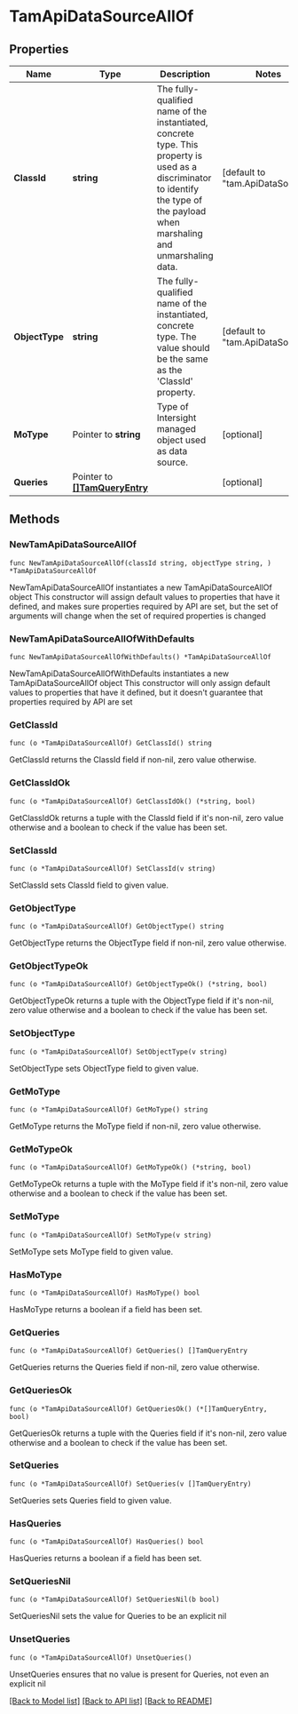 # TamApiDataSourceAllOf

## Properties

Name | Type | Description | Notes
------------ | ------------- | ------------- | -------------
**ClassId** | **string** | The fully-qualified name of the instantiated, concrete type. This property is used as a discriminator to identify the type of the payload when marshaling and unmarshaling data. | [default to "tam.ApiDataSource"]
**ObjectType** | **string** | The fully-qualified name of the instantiated, concrete type. The value should be the same as the &#39;ClassId&#39; property. | [default to "tam.ApiDataSource"]
**MoType** | Pointer to **string** | Type of Intersight managed object used as data source. | [optional] 
**Queries** | Pointer to [**[]TamQueryEntry**](tam.QueryEntry.md) |  | [optional] 

## Methods

### NewTamApiDataSourceAllOf

`func NewTamApiDataSourceAllOf(classId string, objectType string, ) *TamApiDataSourceAllOf`

NewTamApiDataSourceAllOf instantiates a new TamApiDataSourceAllOf object
This constructor will assign default values to properties that have it defined,
and makes sure properties required by API are set, but the set of arguments
will change when the set of required properties is changed

### NewTamApiDataSourceAllOfWithDefaults

`func NewTamApiDataSourceAllOfWithDefaults() *TamApiDataSourceAllOf`

NewTamApiDataSourceAllOfWithDefaults instantiates a new TamApiDataSourceAllOf object
This constructor will only assign default values to properties that have it defined,
but it doesn't guarantee that properties required by API are set

### GetClassId

`func (o *TamApiDataSourceAllOf) GetClassId() string`

GetClassId returns the ClassId field if non-nil, zero value otherwise.

### GetClassIdOk

`func (o *TamApiDataSourceAllOf) GetClassIdOk() (*string, bool)`

GetClassIdOk returns a tuple with the ClassId field if it's non-nil, zero value otherwise
and a boolean to check if the value has been set.

### SetClassId

`func (o *TamApiDataSourceAllOf) SetClassId(v string)`

SetClassId sets ClassId field to given value.


### GetObjectType

`func (o *TamApiDataSourceAllOf) GetObjectType() string`

GetObjectType returns the ObjectType field if non-nil, zero value otherwise.

### GetObjectTypeOk

`func (o *TamApiDataSourceAllOf) GetObjectTypeOk() (*string, bool)`

GetObjectTypeOk returns a tuple with the ObjectType field if it's non-nil, zero value otherwise
and a boolean to check if the value has been set.

### SetObjectType

`func (o *TamApiDataSourceAllOf) SetObjectType(v string)`

SetObjectType sets ObjectType field to given value.


### GetMoType

`func (o *TamApiDataSourceAllOf) GetMoType() string`

GetMoType returns the MoType field if non-nil, zero value otherwise.

### GetMoTypeOk

`func (o *TamApiDataSourceAllOf) GetMoTypeOk() (*string, bool)`

GetMoTypeOk returns a tuple with the MoType field if it's non-nil, zero value otherwise
and a boolean to check if the value has been set.

### SetMoType

`func (o *TamApiDataSourceAllOf) SetMoType(v string)`

SetMoType sets MoType field to given value.

### HasMoType

`func (o *TamApiDataSourceAllOf) HasMoType() bool`

HasMoType returns a boolean if a field has been set.

### GetQueries

`func (o *TamApiDataSourceAllOf) GetQueries() []TamQueryEntry`

GetQueries returns the Queries field if non-nil, zero value otherwise.

### GetQueriesOk

`func (o *TamApiDataSourceAllOf) GetQueriesOk() (*[]TamQueryEntry, bool)`

GetQueriesOk returns a tuple with the Queries field if it's non-nil, zero value otherwise
and a boolean to check if the value has been set.

### SetQueries

`func (o *TamApiDataSourceAllOf) SetQueries(v []TamQueryEntry)`

SetQueries sets Queries field to given value.

### HasQueries

`func (o *TamApiDataSourceAllOf) HasQueries() bool`

HasQueries returns a boolean if a field has been set.

### SetQueriesNil

`func (o *TamApiDataSourceAllOf) SetQueriesNil(b bool)`

 SetQueriesNil sets the value for Queries to be an explicit nil

### UnsetQueries
`func (o *TamApiDataSourceAllOf) UnsetQueries()`

UnsetQueries ensures that no value is present for Queries, not even an explicit nil

[[Back to Model list]](../README.md#documentation-for-models) [[Back to API list]](../README.md#documentation-for-api-endpoints) [[Back to README]](../README.md)


